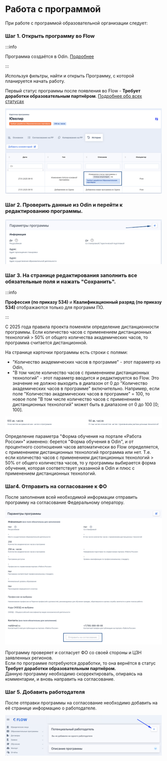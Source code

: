 # Работа с программой

При работе с программой  образовательной организации следует:

### Шаг 1. Открыть программу во Flow

:::info

Программа создаётся в Odin. [Подробнее](https://informa.gitbook.io/odin/instrukcii-po-rabote/dobavit-programmu-v-ramkakh-proekta-kadry)

:::

Используя фильтры, найти и открыть Программу, с которой планируется начать работу.

Первый статус программы после появления во Flow - **Требует доработки образовательным партнёром**. [Подробнее обо всех статусах](statusy-programm.md)

![](<../.gitbook/assets/image (206).png>)

### Шаг 2. Проверить данные из Odin и перейти к редактированию программы.

![](<../.gitbook/assets/image (213).png>)

### Шаг 3. На странице редактирования заполнить все обязательные поля и нажать "Сохранить".

:::info

**Профессия (по приказу 534)** и **Квалификационный разряд (по приказу 534)** отображаются только для программ ПО.

:::

С 2025 года правила проекта поменяли определение дистанционности программы. Если количество часов с применением дистанционных технологий > 50% от общего количества академических часов, то программа считается дистанционной.

На странице карточки программы есть строки с полями:

* "Количество академических часов в программе" - этот параметр из Odin,
* "В том числе количество часов с применением дистанционных технологий" - этот параметр вводится и редактируется во Flow. Это значение не должно выходить в диапазон от 0 до "Количество академических часов в программе" включительно. Например, если поле "Количество академических часов в программе" = 100, то новое поле "В том числе количество часов с применением дистанционных технологий" может быть в диапазоне от 0 до 100 \[0; 100].

![](<../.gitbook/assets/image (202).png>)

Определение параметра "Форма обучения на портале «Работа России»" изменено: берется "Форма обучения в Odin", и от процентного соотношения часов автоматически во Flow определяется, с применением дистанционных технологий программа или нет. Т.е. если количество часов с применением дистанционных технологий > 50% от общего количества часов, то у программы выбирается форма обучения, которая соответствует указанной в Odin и плюс с применением дистанционных технологий.

### Шаг4. Отправить на согласование к ФО

После заполнения всей необходимой информации отправить программу на согласование Федеральному оператору.

![](<../.gitbook/assets/image (204).png>)

Программу проверяет и согласует ФО со своей стороны и ЦЗН заявленных регионов. \
Если по  программе потребуются доработки, то она  вернётся в статус **Требует доработки образовательным партнёром.**  \
Данную программу необходимо скорректировать, опираясь на комментарии, и вновь направить на согласование.

### Шаг 5. Добавить работодателя

После отправки программы на согласование необходимо добавить на её странице информацию о работодателе.

![](<../.gitbook/assets/image (216).png>)

